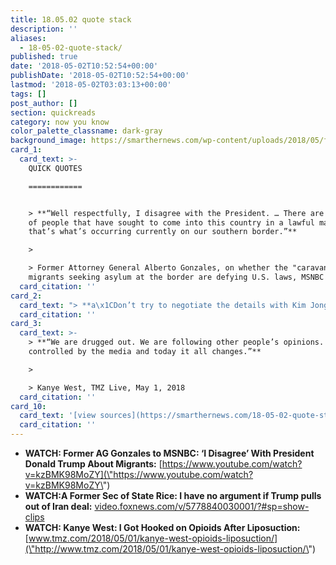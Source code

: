 ```yaml
---
title: 18.05.02 quote stack
description: ''
aliases:
  - 18-05-02-quote-stack/
published: true
date: '2018-05-02T10:52:54+00:00'
publishDate: '2018-05-02T10:52:54+00:00'
lastmod: '2018-05-02T03:03:13+00:00'
tags: []
post_author: []
section: quickreads
category: now you know
color_palette_classname: dark-gray
background_image: https://smarthernews.com/wp-content/uploads/2018/05/fence-2404730_1280.jpg
card_1:
  card_text: >-
    QUICK QUOTES

    ============


    > **“Well respectfully, I disagree with the President. … There are millions
    of people that have sought to come into this country in a lawful matter and
    that’s what’s occurring currently on our southern border.”**

    > 

    > Former Attorney General Alberto Gonzales, on whether the "caravan" of
    migrants seeking asylum at the border are defying U.S. laws, MSNBC (5/1/18)
  card_citation: ''
card_2:
  card_text: "> **a\x1CDon’t try to negotiate the details with Kim Jong Un. Leave that to people who understand all the nuances of this situation. … And finally, never forget what the nature of this regime really is.a\x1D**\n> \n> Former Sec. of State Condoleezza Rice, on her advice to Pres. Trump on how to deal with Kim Jong Un, Fox News (5/1/18)"
  card_citation: ''
card_3:
  card_text: >-
    > **“We are drugged out. We are following other people’s opinions. We are
    controlled by the media and today it all changes.”**

    > 

    > Kanye West, TMZ Live, May 1, 2018
  card_citation: ''
card_10:
  card_text: '[view sources](https://smarthernews.com/18-05-02-quote-stack/)'
  card_citation: ''
---
```

*   **WATCH: Former AG Gonzales to MSNBC: ‘I Disagree’ With President Donald Trump About Migrants:** [https://www.youtube.com/watch?v=kzBMK98MoZY](\"https://www.youtube.com/watch?v=kzBMK98MoZY\")
*   **WATCH:A Former Sec of State Rice: I have no argument if Trump pulls out of Iran deal:** [video.foxnews.com/v/5778840030001/?#sp=show-clips](\"http://video.foxnews.com/v/5778840030001/?#sp=show-clips\")
*   **WATCH: Kanye West: I Got Hooked on Opioids After Liposuction:** [www.tmz.com/2018/05/01/kanye-west-opioids-liposuction/](\"http://www.tmz.com/2018/05/01/kanye-west-opioids-liposuction/\")